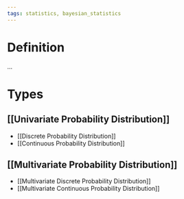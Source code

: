 ```yaml
---
tags: statistics, bayesian_statistics
---
```


# Definition

...

# Types
## [[Univariate Probability Distribution]]
- [[Discrete Probability Distribution]]
- [[Continuous Probability Distribution]]

## [[Multivariate Probability Distribution]]
- [[Multivariate Discrete Probability Distribution]]
- [[Multivariate Continuous Probability Distribution]]